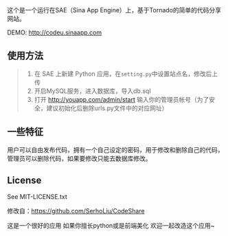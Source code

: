这个是一个运行在SAE（Sina App Engine）上，基于Tornado的简单的代码分享网站。

DEMO:  http://codeu.sinaapp.com

## 使用方法

> 1. 在 SAE 上新建 Python 应用，在`setting.py`中设置站点名，修改后上传
> 2. 开启MySQL服务，进入数据库，导入db.sql
> 3. 打开 http://youapp.com/admin/start 输入你的管理员帐号（为了安全，建议初始化后删除urls.py文件中的对应网址）

## 一些特征

用户可以自由发布代码，拥有一个自己设定的密码，用于修改和删除自己的代码，管理员可以删除代码，如果要修改只能去数据库修改。

## License

See MIT-LICENSE.txt

修改自：https://github.com/SerhoLiu/CodeShare




这是一个很好的应用  如果你擅长python或是前端美化   欢迎一起改造这个应用~

